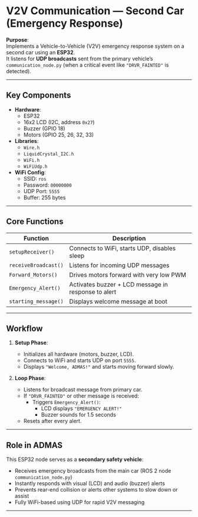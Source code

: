 # V2V Communication — Second Car (Emergency Response)

**Purpose**:  
Implements a Vehicle-to-Vehicle (V2V) emergency response system on a second car using an **ESP32**.  
It listens for **UDP broadcasts** sent from the primary vehicle’s `communication_node.py` (when a critical event like `"DRVR_FAINTED"` is detected).

---

##  Key Components

- **Hardware**:
  - ESP32
  - 16x2 LCD (I2C, address `0x27`)
  - Buzzer (GPIO 18)
  - Motors (GPIO 25, 26, 32, 33)
- **Libraries**:
  - `Wire.h`
  - `LiquidCrystal_I2C.h`
  - `WiFi.h`
  - `WiFiUdp.h`
- **WiFi Config**:
  - SSID: `ros`
  - Password: `00000000`
  - UDP Port: `5555`
  - Buffer: 255 bytes

---

## Core Functions

| Function           | Description                                             |
|--------------------|---------------------------------------------------------|
| `setupReceiver()`  | Connects to WiFi, starts UDP, disables sleep            |
| `receiveBroadcast()` | Listens for incoming UDP messages                    |
| `Forward_Motors()` | Drives motors forward with very low PWM                |
| `Emergency_Alert()` | Activates buzzer + LCD message in response to alert   |
| `starting_message()` | Displays welcome message at boot                     |

---

##  Workflow

1. **Setup Phase**:
    - Initializes all hardware (motors, buzzer, LCD).
    - Connects to WiFi and starts UDP on port `5555`.
    - Displays `"Welcome, ADMAS!"` and starts moving forward slowly.

2. **Loop Phase**:
    - Listens for broadcast message from primary car.
    - If `"DRVR_FAINTED"` or other message is received:
        - Triggers `Emergency_Alert()`:
          - LCD displays `"EMERGENCY ALERT!"`
          - Buzzer sounds for 1.5 seconds
    - Resets after every alert.

---

##  Role in ADMAS

This ESP32 node serves as a **secondary safety vehicle**:

- Receives emergency broadcasts from the main car (ROS 2 node `communication_node.py`)
- Instantly responds with visual (LCD) and audio (buzzer) alerts
- Prevents rear-end collision or alerts other systems to slow down or assist
- Fully WiFi-based using UDP for rapid V2V messaging

---

